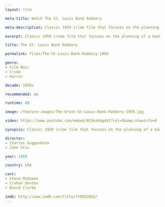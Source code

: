 ```yaml
---
layout: film

meta-title: Watch The St. Louis Bank Robbery

meta-description: Classic 1959 crime film that focuses on the planning of a bank robbery in St. Louis. Watch classic films at La Filmothèque.

excerpt: Classic 1959 crime film that focuses on the planning of a bank robbery in St. Louis. Steve McQueen stars as a college dropout, hoping that the stolen money would help him go back to college. Unfortunately, the robbery doesn't go off as planned. The movie is based on a real 1953 bank robbery attempt in St. Louis.

title: The St. Louis Bank Robbery

permalink: films/The-St-Louis-Bank-Robbery-1959

genre:
- Film Noir
- Crime
- Horror

decade: 1950s

recommended: no

runtime: 89

image: /feature-images/The-Great-St-Louis-Bank-Robbery-1959.jpg

video: https://www.youtube.com/embed/8COkakAg4eI?rel=0&amp;showinfo=0

synopsis: Classic 1959 crime film that focuses on the planning of a bank robbery in St. Louis. Steve McQueen stars as a college dropout, hoping that the stolen money would help him go back to college. Unfortunately, the robbery doesn't go off as planned. The movie is based on a real 1953 bank robbery attempt in St. Louis.

director:
- Charles Guggenheim
- John Stix

year: 1959

country: USA

cast:
- Steve McQueen
- Crahan Denton
- David Clarke

imdb: http://www.imdb.com/title/tt0052862/
---
```


